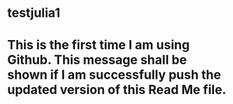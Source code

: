 # testjulia1
# This is the first time I am using Github. This message shall be shown if I am successfully push the updated version of this Read Me file. 